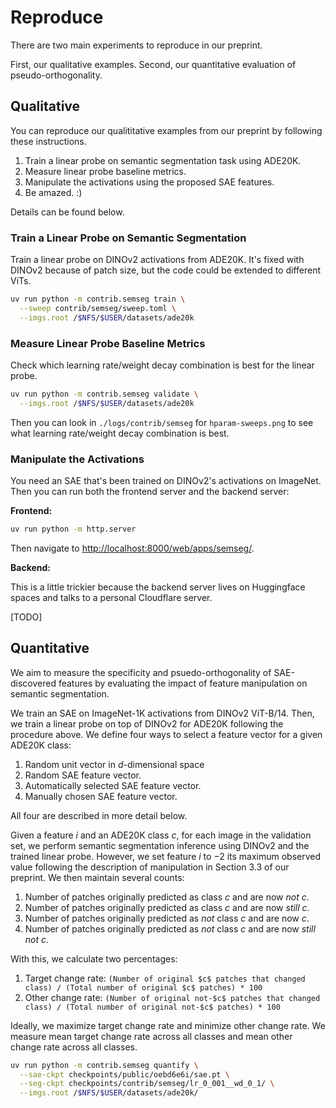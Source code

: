 # Reproduce

There are two main experiments to reproduce in our preprint.

First, our qualitative examples.
Second, our quantitative evaluation of pseudo-orthogonality.

## Qualitative

You can reproduce our qualititative examples from our preprint by following these instructions.

1. Train a linear probe on semantic segmentation task using ADE20K.
2. Measure linear probe baseline metrics.
3. Manipulate the activations using the proposed SAE features.
4. Be amazed. :)

Details can be found below.

### Train a Linear Probe on Semantic Segmentation

Train a linear probe on DINOv2 activations from ADE20K.
It's fixed with DINOv2 because of patch size, but the code could be extended to different ViTs.

```sh
uv run python -m contrib.semseg train \
  --sweep contrib/semseg/sweep.toml \
  --imgs.root /$NFS/$USER/datasets/ade20k
```

### Measure Linear Probe Baseline Metrics

Check which learning rate/weight decay combination is best for the linear probe.

```sh
uv run python -m contrib.semseg validate \
  --imgs.root /$NFS/$USER/datasets/ade20k
```

Then you can look in `./logs/contrib/semseg` for `hparam-sweeps.png` to see what learning rate/weight decay combination is best.

### Manipulate the Activations

You need an SAE that's been trained on DINOv2's activations on ImageNet.
Then you can run both the frontend server and the backend server:

**Frontend:**

```sh
uv run python -m http.server
```

Then navigate to [http://localhost:8000/web/apps/semseg/](http://localhost:8000/web/apps/semseg/).

**Backend:**

This is a little trickier because the backend server lives on Huggingface spaces and talks to a personal Cloudflare server.

[TODO]


## Quantitative

We aim to measure the specificity and psuedo-orthogonality of SAE-discovered features by evaluating the impact of feature manipulation on semantic segmentation.

We train an SAE on ImageNet-1K activations from DINOv2 ViT-B/14.
Then, we train a linear probe on top of DINOv2 for ADE20K following the procedure above.
We define four ways to select a feature vector for a given ADE20K class:

1. Random unit vector in $d$-dimensional space
2. Random SAE feature vector.
3. Automatically selected SAE feature vector.
4. Manually chosen SAE feature vector.

All four are described in more detail below.

Given a feature $i$ and an ADE20K class $c$, for each image in the validation set, we perform semantic segmentation inference using DINOv2 and the trained linear probe.
However, we set feature $i$ to $-2$ its maximum observed value following the description of manipulation in Section 3.3 of our preprint.
We then maintain several counts:

1. Number of patches originally predicted as class $c$ and are now *not* $c$.
2. Number of patches originally predicted as class $c$ and are now *still* $c$.
3. Number of patches originally predicted as *not* class $c$ and are now $c$.
4. Number of patches originally predicted as *not* class $c$ and are now *still not* $c$.

With this, we calculate two percentages:

1. Target change rate: `(Number of original $c$ patches that changed class) / (Total number of original $c$ patches) * 100`
2. Other change rate: `(Number of original not-$c$ patches that changed class) / (Total number of original not-$c$ patches) * 100`

Ideally, we maximize target change rate and minimize other change rate.
We measure mean target change rate across all classes and mean other change rate across all classes.

```sh
uv run python -m contrib.semseg quantify \
  --sae-ckpt checkpoints/public/oebd6e6i/sae.pt \
  --seg-ckpt checkpoints/contrib/semseg/lr_0_001__wd_0_1/ \
  --imgs.root /$NFS/$USER/datasets/ade20k/
```
